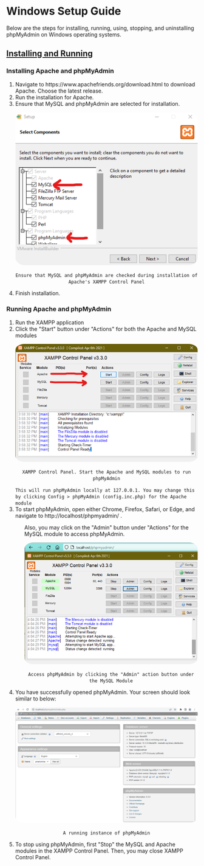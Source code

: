# Windows Setup Guide

Below are the steps for installing, running, using, stopping, and uninstalling phpMyAdmin on Windows operating systems.

## <b><u>Installing and Running</b></u>

### Installing Apache and phpMyAdmin

<ol>
      <li> Navigate to <a>https://www.apachefriends.org/download.html</a> to download Apache. Choose the latest release. </li>
      <li> Run the installation for Apache. </li>
      <li> Ensure that MySQL and phpMyAdmin are selected for installation.
      <p align="center">
      <kbd><kbd><img src ="./images/Apache_Selection.png" width = "700" style="border-radius:5%"></kbd></kbd>
      </p>
      <p align="center">
      <code>Ensure that MySQL and phpMyAdmin are checked during installation of Apache's XAMPP Control Panel</code>
      </p>
      </li>
      <li> Finish installation. </li>
</ol>

### Running Apache and phpMyAdmin

<ol>
      <li> Run the XAMPP application </li>
      <li> Click the "Start" button under "Actions" for both the Apache and MySQL modules
      <p align="center">
      <kbd><kbd><img src ="./images/Apache_Run.png" width = "700" style="border-radius:5%"></kbd></kbd>
      </p>
      <p align="center">
      <code>XAMPP Control Panel. Start the Apache and MySQL modules to run phpMyAdmin</code>
      </p>
      </li>
      <code>This will run phpMyAdmin locally at 127.0.0.1. You may change this by clicking Config > phpMyAdmin (config.inc.php) for the Apache module </code>
      <li> To start phpMyAdmin, open either Chrome, Firefox, Safari, or Edge, and navigate to <a>http://localhost/phpmyadmin/ </a>. </li>
      <ul>Also, you may click on the "Admin" button under "Actions" for the MySQL module to access phpMyAdmin.
        <p align="center"><kbd><kbd><img src ="./images/Apache_access_phpMyAdmin.png" width = "700" style="border-radius:5%"></kbd></kbd></p><p align="center"><code>Access phpMyAdmin by clicking the "Admin" action button under the MySQL Module</code></ul>
      <li> You have successfully opened phpMyAdmin. Your screen should look similar to below: <p align="center"><kbd><kbd><img src ="./images/phpMyAdmin_Running.png" width = "700" style="border-radius:5%"></kbd></kbd></p><p align="center"><code>A running instance of phpMyAdmin</code>
      <li>To stop using phpMyAdmin, first "Stop" the MySQL and Apache modules in the XAMPP Control Panel. Then, you may close XAMPP Control Panel.</li>
</ol>
